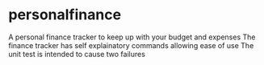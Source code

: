 # personalfinance

A personal finance tracker to keep up with your budget and expenses
The finance tracker has self explainatory commands allowing ease of use
The unit test is intended to cause two failures
